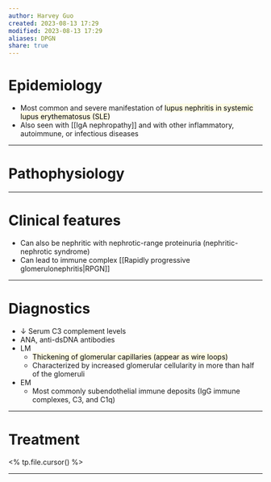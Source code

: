 ```yaml
---
author: Harvey Guo
created: 2023-08-13 17:29
modified: 2023-08-13 17:29
aliases: DPGN
share: true
---
```

# Epidemiology
- Most common and severe manifestation of <mark style="background: #FFF3A34A;">lupus nephritis in systemic lupus erythematosus (SLE)</mark>
- Also seen with [[IgA nephropathy]] and with other inflammatory, autoimmune, or infectious diseases

---
# Pathophysiology


---
# Clinical features
- Can also be nephritic with nephrotic-range proteinuria (nephritic-nephrotic syndrome)
- Can lead to immune complex [[Rapidly progressive glomerulonephritis|RPGN]]

---
# Diagnostics
- ↓ Serum C3 complement levels
- ANA, anti-dsDNA antibodies
- LM
	- <mark style="background: #FFF3A34A;">Thickening of glomerular capillaries (appear as wire loops) </mark>
	- Characterized by increased glomerular cellularity in more than half of the glomeruli
- EM
	- Most commonly subendothelial immune deposits (IgG immune complexes, C3, and C1q)

---
# Treatment
<% tp.file.cursor() %>

---
